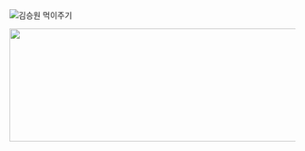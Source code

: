 <a href="https://www.instagram.com/sevng_won/" target="_blank" style="text-decoration: none;">
  <img src="https://github.com/user-attachments/assets/e9dde8ec-4439-4256-9559-edd35f90c77e" alt="김승원 먹이주기"/>
</a>

<aside>
<p align="center">
<a href="https://github.com/devxb/gitanimals">
  <img
    src="https://render.gitanimals.org/lines/ori0o0p?pet-id=595845716176040776"
    width="1000"
    height="200"
  />
</a>
<p/>
<aside/>
